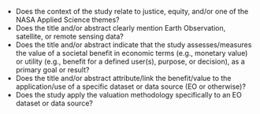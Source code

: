 * Does the context of the study relate to justice, equity, and/or one of the NASA Applied Science themes?
* Does the title and/or abstract clearly mention Earth Observation, satellite, or remote sensing data?
* Does the title and/or abstract indicate that the study assesses/measures the value of a societal benefit in economic terms (e.g., monetary value) or utility (e.g., benefit for a defined user(s), purpose, or decision), as a primary goal or result?
* Does the title and/or abstract attribute/link the benefit/value to the application/use of a specific dataset or data source (EO or otherwise)?
* Does the study apply the valuation methodology specifically to an EO dataset or data source?
